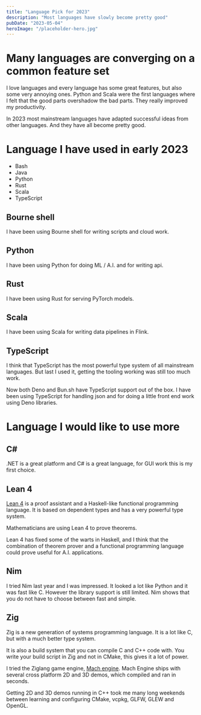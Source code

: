 ```yaml
---
title: "Language Pick for 2023"
description: "Most languages have slowly become pretty good"
pubDate: "2023-05-04"
heroImage: "/placeholder-hero.jpg"
---
```



# Many languages are converging on a common feature set

I love languages and every language has some great features, but also some very annoying ones.
Python and Scala were the first languages where I felt that the good parts overshadow the bad parts. They really improved my productivity.

In 2023 most mainstream languages have adapted successful ideas from other languages. And they have all become pretty good.

# Language I have used in early 2023

* Bash
* Java
* Python
* Rust
* Scala
* TypeScript

## Bourne shell

I have been using Bourne shell for writing scripts and cloud work.

## Python

I have been using Python for doing ML / A.I. and for writing api.

## Rust

I have been using Rust for serving PyTorch models.

## Scala

I have been using Scala for writing data pipelines in Flink.

## TypeScript

I think that TypeScript has the most powerful type system of all mainstream languages.
But last I used it, getting the tooling working was still too much work.

Now both Deno and Bun.sh have TypeScript support out of the box.
I have been using TypeScript for handling json and for doing a little front end work using Deno libraries.

# Language I would like to use more

## C#

.NET is a great platform and C# is a great language, for GUI work this is my first choice.

## Lean 4

[Lean 4](https://github.com/leanprover/lean4) is a proof assistant and a Haskell-like functional programming language. It is based on dependent types and has a very powerful type system. 

Mathematicians are using Lean 4 to prove theorems.

Lean 4 has fixed some of the warts in Haskell, and I think that the combination of theorem prover and a functional programming language could prove useful for A.I. applications.

## Nim

I tried Nim last year and I was impressed. It looked a lot like Python and it was fast like C. 
However the library support is still limited. Nim shows that you do not have to choose between fast and simple.

## Zig

Zig is a new generation of systems programming language. It is a lot like C, but with a much better type system.

It is also a build system that you can compile C and C++ code with.
You write your build script in Zig and not in CMake, this gives it a lot of power.

I tried the Ziglang game engine, [Mach engine](https://machengine.org). Mach Engine ships with several cross platform 2D and 3D demos, which compiled and ran in seconds.

Getting 2D and 3D demos running in C++ took me many long weekends between learning and configuring CMake, vcpkg, GLFW, GLEW and OpenGL.
